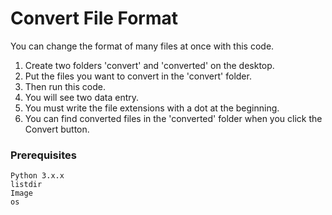 # Convert File Format

You can change the format of many files at once with this code.

1) Create two folders 'convert' and 'converted' on the desktop.  
2) Put the files you want to convert in the 'convert' folder.  
3) Then run this code.  
4) You will see two data entry.  
5) You must write the file extensions with a dot at the beginning.  
6) You can find converted files in the 'converted' folder when you click the Convert button.  


### Prerequisites
```
Python 3.x.x
listdir
Image
os
```
